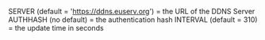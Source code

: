 SERVER (default = 'https://ddns.euserv.org') = the URL of the DDNS Server
AUTHHASH (no default) = the authentication hash
INTERVAL (default = 310) = the update time in seconds
